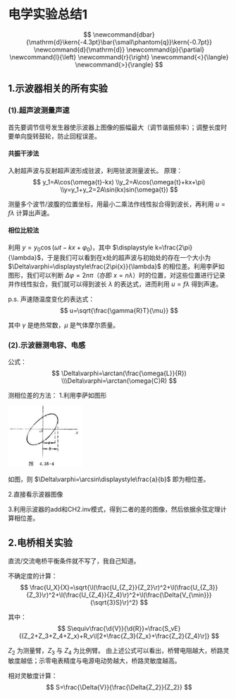 # 电学实验总结1

$$
    \newcommand{dbar}{\mathrm{d}\kern{-4.3pt}\bar{\small\phantom{q}}\kern{-0.7pt}}
    \newcommand{d}{\mathrm{d}}
    \newcommand{p}{\partial}
    \newcommand{l}{\left}
    \newcommand{r}{\right}
    \newcommand{<}{\langle}
    \newcommand{>}{\rangle}
$$

## 1.示波器相关的所有实验

### (1).超声波测量声速

首先要调节信号发生器使示波器上图像的振幅最大（调节谐振频率）；调整长度时要单向旋转鼓轮，防止回程误差。

#### 共振干涉法

入射超声波与反射超声波形成驻波，利用驻波测量波长。
原理：
    $$
        y_1=A\cos(\omega{t}-kx)
        \\y_2=A\cos(\omega{t}+kx+\pi)
        \\y=y_1+y_2=2A\sin(kx)sin(\omega{t})
    $$

测量多个波节/波腹的位置坐标，用最小二乘法作线性拟合得到波长，再利用 $u=f\lambda$ 计算出声速。

#### 相位比较法

利用 $y=y_0\cos(\omega{t}-kx+\varphi_0)$，其中 $\displaystyle k=\frac{2\pi}{\lambda}$，于是我们可以看到在x处的超声波与初始处的存在一个大小为 $\Delta\varphi=\displaystyle\frac{2\pi{x}}{\lambda}$ 的相位差。利用李萨如图形，我们可以判断 $\Delta\varphi=2n\pi$（亦即 $x=n\lambda$）时的位置，对这些位置进行记录并作线性拟合，我们就可以得到波长 $\lambda$ 的表达式，进而利用 $u=f\lambda$ 得到声速。

p.s. 声速随温度变化的表达式：
    $$
        u=\sqrt{\frac{\gamma{R}T}{\mu}}
    $$

其中 $\gamma$ 是绝热常数，$\mu$ 是气体摩尔质量。

### (2).示波器测电容、电感

公式：
    $$
        \Delta\varphi=\arctan(\frac{\omega{L}}{R})
        \\\Delta\varphi=\arctan(\omega{C}R)
    $$

测相位差的方法：
1.利用李萨如图形

![Alt text](image.png)

如图，则 $\Delta\varphi=\arcsin\displaystyle\frac{a}{b}$ 即为相位差。

2.直接看示波器图像

3.利用示波器的add和CH2.inv模式，得到二者的差的图像，然后依据余弦定理计算相位差。

## 2.电桥相关实验

直流/交流电桥平衡条件就不写了，我自己知道。

不确定度的计算：
    $$
        \frac{U_X}{X}=\sqrt{\l(\frac{U_{Z_2}}{Z_2}\r)^2+\l(\frac{U_{Z_3}}{Z_3}\r)^2+\l(\frac{U_{Z_4}}{Z_4}\r)^2+\l(\frac{\Delta{V_{\min}}}{\sqrt{3}S}\r)^2}
    $$

其中：
    $$
        S\equiv\frac{\d{V}}{\d{R}}=\frac{S_vE}{(Z_2+Z_3+Z_4+Z_x)+R_v\l[2+\frac{Z_3}{Z_x}+\frac{Z_2}{Z_4}\r]}
    $$

$Z_2$ 为测量臂，$Z_3$ 与 $Z_4$ 为比例臂。
由上述公式可以看出，桥臂电阻越大，桥路灵敏度越低；示零电表精度与电源电动势越大，桥路灵敏度越高。

相对灵敏度计算：
    $$
        S=\frac{\Delta{V}}{\frac{\Delta{Z_2}}{Z_2}}
    $$